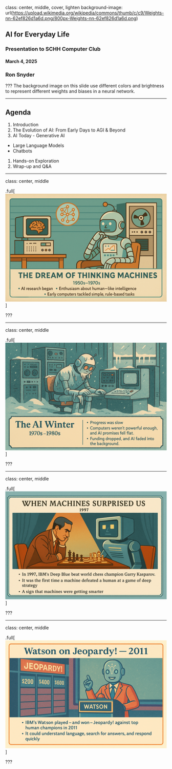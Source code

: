 class: center, middle, cover, lighten
background-image: url(https://upload.wikimedia.org/wikipedia/commons/thumb/c/c9/Weights-nn-62ef826d1a6d.png/800px-Weights-nn-62ef826d1a6d.png)

## AI for Everyday Life
### Presentation to SCHH Computer Club 
#### March 4, 2025
### Ron Snyder

???
The background image on this slide use different colors and brightness to represent different weights and biases in a neural network.

---

## Agenda

1. Introduction
1. The Evolution of AI: From Early Days to AGI & Beyond
1. AI Today - Generative AI
  - Large Language Models
  - Chatbots
1. Hands-on Exploration
1. Wrap-up and Q&A

---

class: center, middle

.full[![](images/Dream_of_Thinking_Machines.png)]

???

---

class: center, middle

.full[![](images/AI_Winter.png)]

???

---

class: center, middle

.full[![](images/When_Machines_Surprised_Us.png)]

???

---

class: center, middle

.full[![](images/Watson_on_Jeopardy.png)]

???
